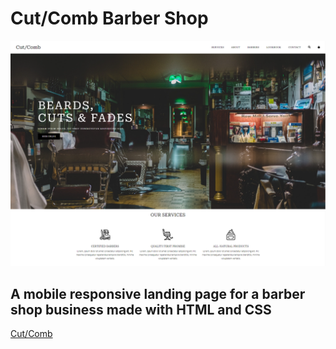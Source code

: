# Cut/Comb Barber Shop

![Barber shop home page](/assets/barber-shop-page.PNG)

## A mobile responsive landing page for a barber shop business made with HTML and CSS

[Cut/Comb](https://cutcomb.netlify.app/)
